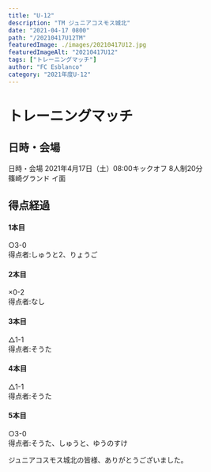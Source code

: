 ```yaml
---
title: "U-12"
description: "TM ジュニアコスモス城北"
date: "2021-04-17 0800"
path: "/20210417U12TM"
featuredImage: ./images/20210417U12.jpg
featuredImageAlt: "20210417U12"
tags: ["トレーニングマッチ"]
author: "FC Esblanco"
category: "2021年度U-12"
---
```



# トレーニングマッチ

## 日時・会場

日時・会場
2021年4月17日（土）08:00キックオフ 8人制20分  
篠崎グランド イ面

## 得点経過

#### 1本目
○3-0  
得点者:しゅうと2、りょうご

#### 2本目
×0-2  
得点者:なし

#### 3本目
△1-1  
得点者:そうた

#### 4本目
△1-1  
得点者:そうた

#### 5本目
○3-0  
得点者:そうた、しゅうと、ゆうのすけ

ジュニアコスモス城北の皆様、ありがとうございました。

